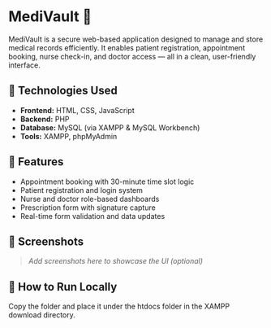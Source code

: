 # MediVault 💊

MediVault is a secure web-based application designed to manage and store medical records efficiently. It enables patient registration, appointment booking, nurse check-in, and doctor access — all in a clean, user-friendly interface.

## 🔧 Technologies Used
- **Frontend:** HTML, CSS, JavaScript
- **Backend:** PHP
- **Database:** MySQL (via XAMPP & MySQL Workbench)
- **Tools:** XAMPP, phpMyAdmin

## 🌟 Features
- Appointment booking with 30-minute time slot logic
- Patient registration and login system
- Nurse and doctor role-based dashboards
- Prescription form with signature capture
- Real-time form validation and data updates

## 📸 Screenshots
> *Add screenshots here to showcase the UI (optional)*

## 🚀 How to Run Locally
Copy the folder and place it under the htdocs folder in the XAMPP download directory.
